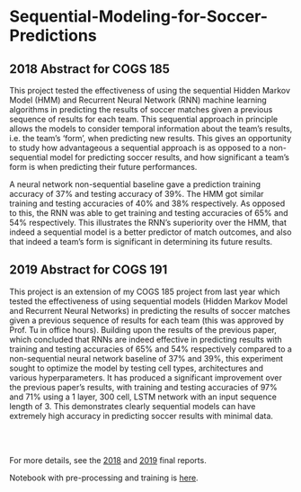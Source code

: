 # Sequential-Modeling-for-Soccer-Predictions

## 2018 Abstract for COGS 185

This project tested the effectiveness of using the sequential Hidden Markov Model (HMM) and Recurrent Neural Network (RNN) machine learning algorithms in predicting the results of soccer matches given a previous sequence of results for each team. This sequential approach in principle allows the models to consider temporal information about the team’s results, i.e. the team’s ‘form’, when predicting new results. This gives an opportunity to study how advantageous a sequential approach is as opposed to a non-sequential model for predicting soccer results, and how significant a team’s form is when predicting their future performances.

A neural network non-sequential baseline gave a prediction training accuracy of 37% and testing accuracy of 39%. The HMM got similar training and testing accuracies of 40% and 38% respectively. As opposed to this, the RNN was able to get training and testing accuracies of 65% and 54% respectively. This illustrates the RNN’s superiority over the HMM, that indeed a sequential model is a better predictor of match outcomes, and also that indeed a team’s form is significant in determining its future results.  

## 2019 Abstract for COGS 191

This project is an extension of my COGS 185 project from last year which tested the effectiveness of using sequential models (Hidden Markov Model and Recurrent Neural Networks) in predicting the results of soccer matches given a previous sequence of results for each team (this was approved by Prof. Tu in office hours). Building upon the results of the previous paper, which concluded that RNNs are indeed effective in predicting results with training and testing accuracies of 65% and 54% respectively compared to a non-sequential neural network baseline of 37% and 39%, this experiment sought to optimize the model by testing cell types, architectures and various hyperparameters. It has produced a significant improvement over the previous paper’s results, with training and testing accuracies of 97% and 71% using a 1 layer, 300 cell, LSTM network with an input sequence length of 3. This demonstrates clearly sequential models can have extremely high accuracy in predicting soccer results with minimal data. 


<br>

<br>



For more details, see the [2018](https://github.com/rkansal47/SMSP/blob/master/Final%20Report%202018.pdf) and [2019](https://github.com/rkansal47/SMSP/blob/master/Final%20Report%202019.pdf) final reports. 

Notebook with pre-processing and training is [here](https://github.com/rkansal47/SMSP/blob/master/RNN_Non_Ternary.ipynb).
